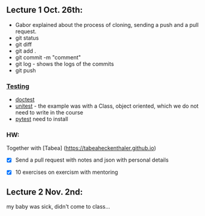 
## Lecture 1 Oct. 26th:

* Gabor explained about the process of cloning, sending a push and a pull request.
* git status
* git diff
* git add .
* git commit -m "comment"
* git log - shows the logs of the commits
* git push


### [Testing](https://code-maven.com/slides/python/testing-demo)

* [doctest](https://code-maven.com/slides/python/testing-demo-doctest)
* [unitest](https://code-maven.com/slides/python/testing-demo-unittest) - the example was with a Class, object oriented, which we do not need to write in the course
* [pytest](https://code-maven.com/slides/python/testing-demo-pytest) need to install

### HW:
Together with [Tabea] (https://tabeaheckenthaler.github.io)
- [x] Send a pull request with notes and json with personal details
- [x] 10 exercises on exercism with mentoring


## Lecture 2 Nov. 2nd:
my baby was sick, didn't come to class... 
